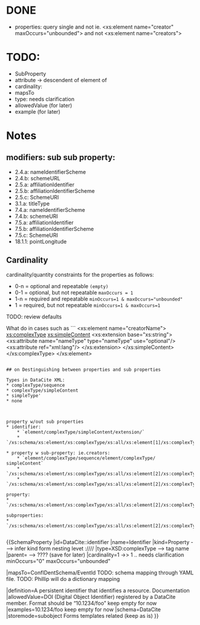
 # DONE
* properties: query single and not
    ie.  <xs:element name="creator" maxOccurs="unbounded">
        and not <xs:element name="creators">

# TODO:
* SubProperty
* attribute -> descendent of  element of
* cardinality:
* mapsTo
* type: needs clarification
* allowedValue (for later)
* example (for later)

# Notes
## modifiers: sub sub property:
* 2.4.a: nameIdentifierScheme
* 2.4.b: schemeURL
* 2.5.a: affiliationIdentifier
* 2.5.b: affiliationIdentifierScheme
* 2.5.c: SchemeURI
* 3.1.a: titleType
* 7.4.a: nameIdentifierScheme
* 7.4.b: schemeURI
* 7.5.a: affiliationIdentifier
* 7.5.b: affiliationIdentifierScheme
* 7.5.c: SchemeURI
* 18.1.1: pointLongitude

## Cardinality
cardinality/quantity constraints for the properties as follows:
* 0-n = optional and repeatable  `(empty)`
* 0-1 = optional, but not repeatable `maxOccurs = 1`
* 1-n = required and repeatable   `minOccurs=1 & maxOccurs="unbounded"`
* 1 = required, but not repeatable   `minOccurs=1 & maxOccurs=1`

TODO: review defaults

What do in cases such as ```
                    <xs:element name="creatorName">
                      <xs:complexType>
                        <xs:simpleContent>
                          <xs:extension base="xs:string">
                            <xs:attribute name="nameType" type="nameType" use="optional"/>
                            <xs:attribute ref="xml:lang"/>
                          </xs:extension>
                        </xs:simpleContent>
                      </xs:complexType>
                    </xs:element>
```

## on Destinguishing between properties and sub properties

Types in DataCite XML:
* complexType/sequence
* complexType/simpleContent
* simpleType'
* none



property w/out sub properties
* identifier:
    * `element/complexType/simpleContent/extension/`
    * `/xs:schema/xs:element/xs:complexType/xs:all/xs:element[1]/xs:complexType/xs:simpleContent/xs:extension`

* property w sub-property: ie.creators:
    * `element/complexType/sequence/element/complexType/ simpleContent`
    * `/xs:schema/xs:element/xs:complexType/xs:all/xs:element[2]/xs:complexType/xs:sequence/xs:element/xs:complexType/xs:sequence/xs:element[1]`
    * `/xs:schema/xs:element/xs:complexType/xs:all/xs:element[2]/xs:complexType/xs:sequence/xs:element/xs:complexType/xs:sequence/xs:element[2]/@name`

property:
* `/xs:schema/xs:element/xs:complexType/xs:all/xs:element[2]/xs:complexType/xs:sequence/xs:element/`

subproperties:
* `/xs:schema/xs:element/xs:complexType/xs:all/xs:element[2]/xs:complexType/xs:sequence/xs:element/xs:complexType/xs:sequence/xs:element`


```
{{SchemaProperty
|id=DataCite::identifier
|name=Identifier
|kind=Property  ---> infer kind form nesting levet :////
|type=XSD:complexType --> tag name
|parent=     --> ???? (save for later)
|cardinality=1   ->> 1  .. needs clarification
      minOccurs="0" maxOccurs="unbounded"

|mapsTo=ConfIDentSchema/EventId
    TODO: schema mapping through YAML file.
    TODO: Phillip will do a dictionary mapping

|definition=A persistent identifier that identifies a resource.
            Documentation
|allowedValue=DOI (Digital Object Identifier) registered by a DataCite member. Format should be “10.1234/foo”
    keep empty for now
|examples=10.1234/foo
    keep empty for now
|schema=DataCite
|storemode=subobject
    Forms templates related (keep as is)
}}


```
